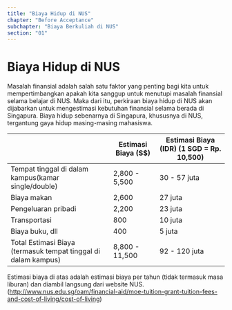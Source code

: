 ```yaml
---
title: "Biaya Hidup di NUS"
chapter: "Before Acceptance"
subchapter: "Biaya Berkuliah di NUS"
section: "01"
---
```


# Biaya Hidup di NUS

Masalah finansial adalah salah satu faktor yang penting bagi kita untuk mempertimbangkan apakah kita sanggup untuk menutupi masalah finansial selama belajar di NUS. Maka dari itu, perkiraan biaya hidup di NUS akan dijabarkan untuk mengestimasi kebutuhan finansial selama berada di Singapura. Biaya hidup sebenarnya di Singapura, khususnya di NUS, tergantung gaya hidup masing-masing mahasiswa.

|                                                                | Estimasi Biaya (S$) | Estimasi Biaya (IDR) (1 SGD = Rp. 10,500) |
| -------------------------------------------------------------- | ------------------- | ----------------------------------------- |
| Tempat tinggal di dalam kampus(kamar single/double)            | 2,800 - 5,500       | 30 - 57 juta                              |
| Biaya makan                                                    | 2,600               | 27 juta                                   |
| Pengeluaran pribadi                                            | 2,200               | 23 juta                                   |
| Transportasi                                                   | 800                 | 10 juta                                   |
| Biaya buku, dll                                                | 400                 | 5 juta                                    |
| Total Estimasi Biaya (termasuk tempat tinggal di dalam kampus) | 8,800 - 11,500      | 92 - 120 juta                             |

Estimasi biaya di atas adalah estimasi biaya per tahun (tidak termasuk masa liburan) dan diambil langsung dari website NUS. (http://www.nus.edu.sg/oam/financial-aid/moe-tuition-grant-tuition-fees-and-cost-of-living/cost-of-living)
